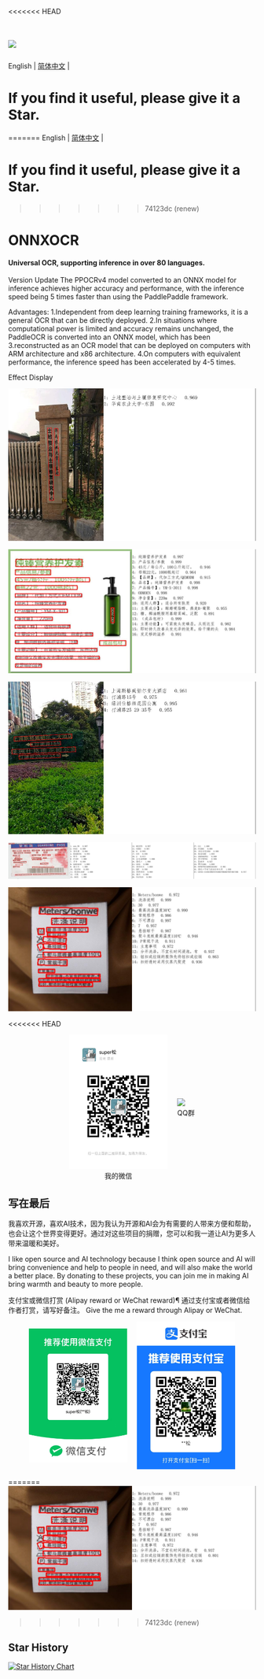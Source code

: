 <<<<<<< HEAD
# [<img src="https://api.gitsponsors.com/api/badge/img?id=664003098" height="20">](https://api.gitsponsors.com/api/badge/link?p=psyU8QKLdPFIXL5mH9zMDyUyKCplzzjvGZmQGR1EP9XqeHTfZABshV11OQc8amwRrwoxzfcv9Jcx1B8EWgq5uTEi2GFhOBFpaDZvz5ehFbT4NTKnREOPdemaGeuSg+vUmNxlGcucvAUtn4AByFmHyQ==)
English | [简体中文](./Readme_cn.md) |
# If you find it useful, please give it a Star.
=======
English | [简体中文](./Readme_cn.md) |
# If you find it useful, please give it a Star.

>>>>>>> 74123dc (renew)
# ONNXOCR
#### Universal OCR, supporting inference in over 80 languages.
Version Update
The PPOCRv4 model converted to an ONNX model for inference achieves higher accuracy and performance, with the inference speed being 5 times faster than using the PaddlePaddle framework.

Advantages:
1.Independent from deep learning training frameworks, it is a general OCR that can be directly deployed.
2.In situations where computational power is limited and accuracy remains unchanged, the PaddleOCR is converted into an ONNX model, which has been 3.reconstructed as an OCR model that can be deployed on computers with ARM architecture and x86 architecture.
4.On computers with equivalent performance, the inference speed has been accelerated by 4-5 times.


Effect Display


![Alt text](result_img/draw_ocr_1.jpg)

![Alt text](result_img/draw_ocr2.jpg)

![Alt text](result_img/draw_ocr3.jpg)

![Alt text](result_img/draw_ocr4.jpg)

![Alt text](result_img/draw_ocr5.jpg)

<<<<<<< HEAD




<div style="display: flex; justify-content: center; align-items: center;">
    <figure style="margin: 0 10px;">
        <img src="onnxocr/test_images/32e0869f54edcf90cc8e93b981f7235.jpg" width="200" />
        <figcaption style="text-align: center;">我的微信</figcaption>
    </figure>
    <figure style="margin: 0 10px;">
        <img src="onnxocr/test_images/QQ群.jpg" width="200" />
        <figcaption style="text-align: center;">QQ群</figcaption>
    </figure>
</div>


## 写在最后
我喜欢开源，喜欢AI技术，因为我认为开源和AI会为有需要的人带来方便和帮助，也会让这个世界变得更好。通过对这些项目的捐赠，您可以和我一道让AI为更多人带来温暖和美好。

I like open source and AI technology because I think open source and AI will bring convenience and help to people in need, and will also make the world a better place. By donating to these projects, you can join me in making AI bring warmth and beauty to more people.

支付宝或微信打赏 (Alipay reward or WeChat reward)¶
通过支付宝或者微信给作者打赏，请写好备注。 Give the me a reward through Alipay or WeChat.
<!-- ![alt text](onnxocr/test_images/weixin_pay.jpg)
![alt text](onnxocr/test_images/zhifubao_pay.jpg) -->







<div style="display: flex; justify-content: center; align-items: center;">
    <figure style="margin: 0 10px;">
        <img src="onnxocr/test_images/weixin_pay.jpg" width="200" />
        <figcaption style="text-align: center;"></figcaption>
    </figure>
    <figure style="margin: 0 10px;">
        <img src="onnxocr/test_images/zhifubao_pay.jpg" width="200" />
        <figcaption style="text-align: center;"></figcaption>
    </figure>
</div>

=======
![Alt text](result_img/draw_ocr.jpg)


>>>>>>> 74123dc (renew)
## Star History

[![Star History Chart](https://api.star-history.com/svg?repos=jingsongliujing/OnnxOCR&type=Date)](https://star-history.com/#jingsongliujing/OnnxOCR&Date)
